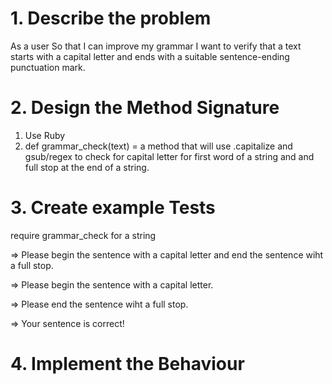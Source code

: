 # 1.  Describe the problem

As a user
So that I can improve my grammar
I want to verify that a text starts with a capital letter and ends with a suitable sentence-ending punctuation mark.

# 2. Design the Method Signature

1. Use Ruby
2. def grammar_check(text) = a method that will use .capitalize and gsub/regex to check for capital letter for first word of a string and and full stop at the end of a string.

# 3. Create example Tests

require grammar_check for a string


<!-- No capital letter +  no full stop -->
=> Please begin the sentence with a capital letter and end the sentence wiht a full stop.

<!-- No capital letter + full stop -->
=> Please begin the sentence with a capital letter.

<!-- Capital letter + no full stop -->
=> Please end the sentence wiht a full stop.

<!-- Capital letter + full stop -->
=> Your sentence is correct!

# 4. Implement the Behaviour

